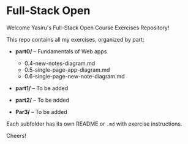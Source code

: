 # Full-Stack Open

Welcome Yasiru's Full-Stack Open Course Exercises Repository!  

This repo contains all my exercises, organized by part:

- **part0/** – Fundamentals of Web apps
	- 0.4-new-notes-diagram.md
	- 0.5-single-page-app-diagram.md
	- 0.6-single-page-new-note-diagram.md

- **part1/** – To be added
- **part2/** – To be added  
- **Par3/**  – To be added


Each subfolder has its own README or `.md` with exercise instructions. 

 
Cheers!

